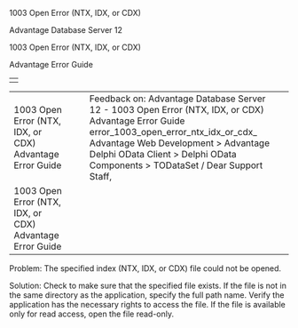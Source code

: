 1003 Open Error (NTX, IDX, or CDX)




Advantage Database Server 12  

1003 Open Error (NTX, IDX, or CDX)

Advantage Error Guide

|  |
| --- |
|  |

|  |  |  |  |  |
| --- | --- | --- | --- | --- |
| 1003 Open Error (NTX, IDX, or CDX)  Advantage Error Guide |  |  | Feedback on: Advantage Database Server 12 - 1003 Open Error (NTX, IDX, or CDX) Advantage Error Guide error\_1003\_open\_error\_ntx\_idx\_or\_cdx\_ Advantage Web Development > Advantage Delphi OData Client > Delphi OData Components > TODataSet / Dear Support Staff, |  |
| 1003 Open Error (NTX, IDX, or CDX)  Advantage Error Guide |  |  |  |  |

Problem: The specified index (NTX, IDX, or CDX) file could not be opened.

Solution: Check to make sure that the specified file exists. If the file is not in the same directory as the application, specify the full path name. Verify the application has the necessary rights to access the file. If the file is available only for read access, open the file read-only.